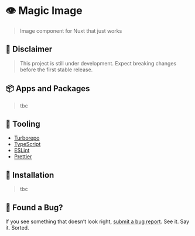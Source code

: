 # 👁️ Magic Image

> Image component for Nuxt that just works

## 🚧 Disclaimer

> This project is still under development. Expect breaking changes before the first stable release.

## 📦 Apps and Packages

> tbc

## 🧰 Tooling

- [Turborepo](https://turbo.build/repo)
- [TypeScript](https://www.typescriptlang.org/)
- [ESLint](https://eslint.org/)
- [Prettier](https://prettier.io)

## 🤖 Installation

> tbc

## 🐛 Found a Bug?

If you see something that doesn’t look right, [submit a bug report](https://github.com/magicasaservice/magic-image/issues/new?assignees=&labels=bug%2Cpending+triage&template=bug_report.yml). See it. Say it. Sorted.
